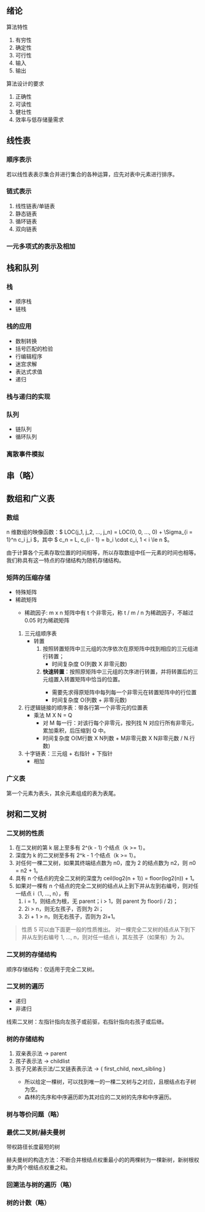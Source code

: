 ## 绪论

算法特性

1. 有穷性
2. 确定性
3. 可行性
4. 输入
5. 输出

算法设计的要求

1. 正确性
2. 可读性
3. 健壮性
4. 效率与低存储量需求

## 线性表

### 顺序表示

若以线性表表示集合并进行集合的各种运算，应先对表中元素进行排序。

### 链式表示

1. 线性链表/单链表
2. 静态链表
3. 循环链表
4. 双向链表

### 一元多项式的表示及相加

## 栈和队列

### 栈

- 顺序栈
- 链栈

### 栈的应用

- 数制转换
- 括号匹配的检验
- 行编辑程序
- 迷宫求解
- 表达式求值
- 递归

### 栈与递归的实现

### 队列

- 链队列
- 循环队列

### 离散事件模拟

## 串（略）

## 数组和广义表

### 数组

n 维数组的映像函数：$ LOC(j_1, j_2, ..., j_n) = LOC(0, 0, ..., 0) + \Sigma_{i = 1}^n c_i j_i $，其中 $ c_n = L, c_{i - 1} = b_i \cdot c_i, 1 < i \le n $。

由于计算各个元素存取位置的时间相等，所以存取数组中任一元素的时间也相等。我们称具有这一特点的存储结构为随机存储结构。

### 矩阵的压缩存储

- 特殊矩阵
- <fc>稀疏矩阵
  - 稀疏因子: <c1>m x n 矩阵中有 t 个非零元，称 t / m / n 为稀疏因子，不越过 0.05 时为稀疏矩阵</c1>
  1. 三元组顺序表
     - 转置
       1. 按照转置矩阵中三元组的次序依次在原矩阵中找到相应的三元组进行转置；
          - 时间复杂度 <c2>O(列数 X 非零元数)</c2>
       2. **快速转置**：<c3>按照原矩阵中三元组的次序进行转置，并将转置后的三元组置入转置矩阵中恰当的位置。
          - 需要先求得原矩阵中每列每一个非零元在转置矩阵中的行位置
          - </c3>时间复杂度 <c3>O(列数 + 非零元数)</c3>
  2. 行逻辑链接的顺序表：带各行第一个非零元的位置表
     - 乘法 M X N = Q
       - 对 M 每一行：对该行每个非零元，按列找 N 对应行所有非零元，累加乘积，后压缩到 Q 中。
       - 时间复杂度 <c4>O(M行数 X N列数 + M非零元数 X N非零元数 / N.行数)</c4>
  3. 十字链表：三元组 + 右指针 + 下指针
     - 相加
</fc>

### 广义表

第一个元素为表头，其余元素组成的表为表尾。

## 树和二叉树

### 二叉树的性质

1. 在二叉树的第 k 层上至多有 2^(k - 1) 个结点（k >= 1）。
2. 深度为 k 的二叉树至多有 2^k - 1 个结点（k >= 1）。
3. <fc>对任何一棵二叉树，如果其终端结点数为 n0，度为 2 的结点数为 n2，则 n0 = n2 + 1。</fc>
4. 具有 n 个结点的完全二叉树的深度为 ceil(log2(n + 1)) = floor(log2(n)) + 1。
5. 如果对一棵有 n 个结点的完全二叉树的结点从上到下并从左到右编号，则对任一结点 i（1, ..., n），有
   1. i = 1，则结点为根，无 parent；i > 1，则 parent 为 floor(i / 2)；
   2. 2i > n，则无左孩子，否则为 2i；
   3. 2i + 1 > n，则无右孩子，否则为 2i+1。

> 性质 5 可以由下面更一般的性质推出。
> 对一棵完全二叉树的结点从下到下并从左到右编号 1, ..., n，则对任一结点 i，其左孩子（如果有）为 2i。

### 二叉树的存储结构

顺序存储结构：仅适用于完全二叉树。

### 二叉树的遍历

- 递归
- 非递归

线索二叉树：左指针指向左孩子或前驱，右指针指向右孩子或后继。

### 树的存储结构

1. 双亲表示法 -> parent
2. 孩子表示法 -> childlist
3. <fc>孩子兄弟表示法/二叉链表表示法 -> { first_child, next_sibling }
   - 所以给定一棵树，可以找到唯一的一棵二叉树与之对应，且根结点右子树为空。
   - 森林的先序和中序遍历即为其对应的二叉树的先序和中序遍历。</fc>

### 树与等价问题（略）

### 最优二叉树/赫夫曼树

带权路径长度最短的树

<fc>赫夫曼树的构造方法：<c1>不断合并根结点权重最小的的两棵树为一棵新树，新树根权重为两个根结点权重之和</c1>。</fc>

### 回溯法与树的遍历（略）
### 树的计数（略）
